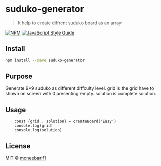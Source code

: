 # suduko-generator

> It help to create diffrent suduko board  as an array

[![NPM](https://img.shields.io/npm/v/suduko-generator.svg)](https://www.npmjs.com/package/suduko-generator) [![JavaScript Style Guide](https://img.shields.io/badge/code_style-standard-brightgreen.svg)](https://standardjs.com)

## Install

```bash
npm install --save suduko-generator
```

## Purpose
Generate 9*9 suduko as different diffculty level. grid is the grid have to shown on screen with 0 presenting empty. solution is complete solution. 

## Usage

```tsx
    const {grid , solution} = createBoard('Easy')
    console.log(grid)
    console.log(solution)
```

## License

MIT © [moneebarif1](https://github.com/moneebarif1)
